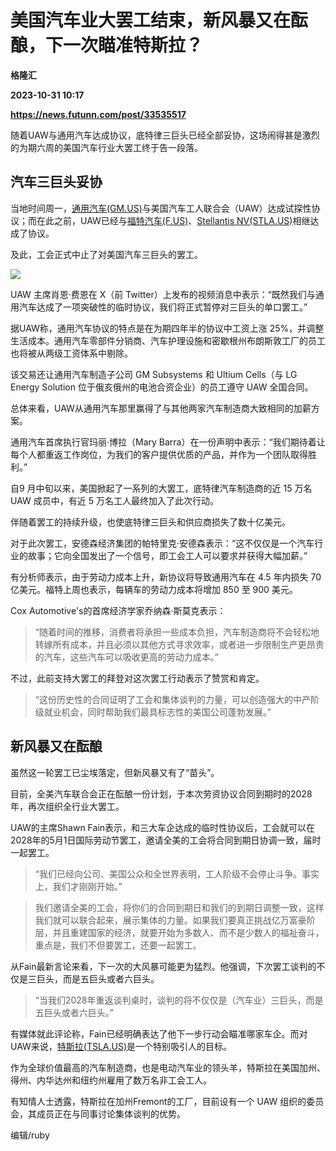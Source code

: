 # 美国汽车业大罢工结束，新风暴又在酝酿，下一次瞄准特斯拉？
**格隆汇**

**2023-10-31 10:17**

**https://news.futunn.com/post/33535517**

随着UAW与通用汽车达成协议，底特律三巨头已经全部妥协，这场闹得甚是激烈的为期六周的美国汽车行业大罢工终于告一段落。

汽车三巨头妥协
-------

当地时间周一，[通用汽车(GM.US)](https://www.futunn.com/quote/stock?m=us&code=GM)与美国汽车工人联合会（UAW）达成试探性协议；而在此之前，UAW已经与[福特汽车(F.US)](https://www.futunn.com/quote/stock?m=us&code=F)、[Stellantis NV(STLA.US)](https://www.futunn.com/quote/stock?m=us&code=STLA)相继达成了协议。

及此，工会正式中止了对美国汽车三巨头的罢工。

![](https://postimg.futunn.com/16987466090242884482496.png)

UAW 主席肖恩·费恩在 X（前 Twitter）上发布的视频消息中表示：“既然我们与通用汽车达成了一项突破性的临时协议，我们将正式暂停对三巨头的单口罢工。”

据UAW称，通用汽车协议的特点是在为期四年半的协议中工资上涨 25%，并调整生活成本。通用汽车零部件分销商、汽车护理设施和密歇根州布朗斯敦工厂的员工也将被从两级工资体系中剔除。

该交易还让通用汽车制造子公司 GM Subsystems 和 Ultium Cells（与 LG Energy Solution 位于俄亥俄州的电池合资企业）的员工遵守 UAW 全国合同。

总体来看，UAW从通用汽车那里赢得了与其他两家汽车制造商大致相同的加薪方案。

通用汽车首席执行官玛丽·博拉（Mary Barra）在一份声明中表示：“我们期待着让每个人都重返工作岗位，为我们的客户提供优质的产品，并作为一个团队取得胜利。”

自9 月中旬以来，美国掀起了一系列的大罢工，底特律汽车制造商的近 15 万名 UAW 成员中，有近 5 万名工人最终加入了此次行动。

伴随着罢工的持续升级，也使底特律三巨头和供应商损失了数十亿美元。

对于此次罢工，安德森经济集团的帕特里克·安德森表示：“这不仅仅是一个汽车行业的故事；它向全国发出了一个信号，即工会工人可以要求并获得大幅加薪。”

有分析师表示，由于劳动力成本上升，新协议将导致通用汽车在 4.5 年内损失 70 亿美元。福特上周也表示，每辆车的劳动力成本将增加 850 至 900 美元。

Cox Automotive's的首席经济学家乔纳森·斯莫克表示：

> “随着时间的推移，消费者将承担一些成本负担，汽车制造商将不会轻松地转嫁所有成本，并且必须以其他方式寻求效率，或者进一步限制生产更昂贵的汽车，这些汽车可以吸收更高的劳动力成本。”

不过，此前支持大罢工的拜登对这次罢工行动表示了赞赏和肯定。

> “这份历史性的合同证明了工会和集体谈判的力量，可以创造强大的中产阶级就业机会，同时帮助我们最具标志性的美国公司蓬勃发展。”

新风暴又在酝酿
-------

虽然这一轮罢工已尘埃落定，但新风暴又有了“苗头”。

目前，全美汽车联合会正在酝酿一份计划，于本次劳资协议合同到期时的2028年，再次组织全行业大罢工。

UAW的主席Shawn Fain表示，和三大车企达成的临时性协议后，工会就可以在2028年的5月1日国际劳动节罢工，邀请全美的工会将合同到期日协调一致，届时一起罢工。

> “我们已经向公司、美国公众和全世界表明，工人阶级不会停止斗争。事实上，我们才刚刚开始。”

> 我们邀请全美的工会，将你们的合同到期日和我们的到期日调整一致，这样我们就可以联合起来，展示集体的力量。如果我们要真正挑战亿万富豪阶层，并且重建国家的经济，就要开始为多数人、而不是少数人的福祉奋斗，重点是，我们不但要罢工，还要一起罢工。

从Fain最新言论来看，下一次的大风暴可能更为猛烈。他强调，下次罢工谈判的不仅是三巨头，而是五巨头或者六巨头。

> “当我们2028年重返谈判桌时，谈判的将不仅仅是（汽车业）三巨头，而是五巨头或者六巨头。”

有媒体就此评论称，Fain已经明确表达了他下一步行动会瞄准哪家车企。而对UAW来说，[特斯拉(TSLA.US)](https://www.futunn.com/quote/stock?m=us&code=TSLA)是一个特别吸引人的目标。

作为全球价值最高的汽车制造商，也是电动汽车业的领头羊，特斯拉在美国加州、得州、内华达州和纽约州雇用了数万名非工会工人。

有知情人士透露，特斯拉在加州Fremont的工厂，目前设有一个 UAW 组织的委员会，其成员正在与同事讨论集体谈判的优势。

编辑/ruby